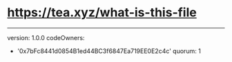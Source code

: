 # https://tea.xyz/what-is-this-file
---
version: 1.0.0
codeOwners:
  - '0x7bFc8441d0854B1ed44BC3f6847Ea719EE0E2c4c'
  quorum: 1
